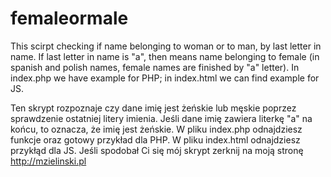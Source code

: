# femaleormale

This scirpt checking if name belonging to woman or to man, by last letter in name. If last letter in name is "a", then means name belonging to female (in spanish and polish names, female names are finished by "a" letter).
In index.php we have example for PHP; in index.html we can find example for JS.

Ten skrypt rozpoznaje czy dane imię jest żeńskie lub męskie poprzez sprawdzenie ostatniej litery imienia. Jeśli dane imię zawiera literkę "a" na końcu, to oznacza, że imię jest żeńskie. W pliku index.php odnajdziesz funkcje oraz gotowy przykład dla PHP. W pliku index.html odnajdziesz przykłąd dla JS.
Jeśli spodobał Ci się mój skrypt zerknij na moją stronę http://mzielinski.pl
